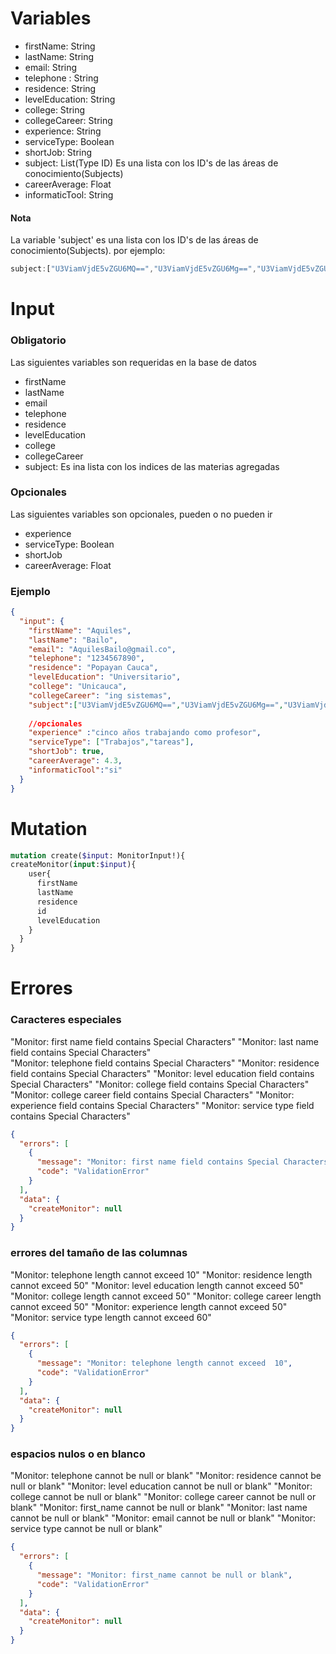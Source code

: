 # Variables 
- firstName: String
- lastName: String
- email: String
- telephone : String
- residence: String
- levelEducation: String
- college: String
- collegeCareer: String
- experience: String
- serviceType: Boolean
- shortJob: String
- subject: List(Type ID) Es una lista con los ID's de las áreas de conocimiento(Subjects)
- careerAverage: Float
- informaticTool: String

#### Nota
La variable 'subject' es una lista con los ID's de las áreas de conocimiento(Subjects).
por ejemplo:
```js
subject:["U3ViamVjdE5vZGU6MQ==","U3ViamVjdE5vZGU6Mg==","U3ViamVjdE5vZGU6Mw=="]
```

# Input
### Obligatorio
Las siguientes variables son requeridas en la base de datos
- firstName
- lastName
- email
- telephone
- residence
- levelEducation
- college
- collegeCareer
- subject: Es ina lista con los indices de las materias agregadas

### Opcionales
Las siguientes variables son opcionales, pueden o no pueden ir
- experience 
- serviceType: Boolean
- shortJob 
- careerAverage: Float

### Ejemplo
```json
{
  "input": {
    "firstName": "Aquiles",
    "lastName": "Bailo",
    "email": "AquilesBailo@gmail.co",
    "telephone": "1234567890",
    "residence": "Popayan Cauca",
    "levelEducation": "Universitario",
    "college": "Unicauca",
    "collegeCareer": "ing sistemas",
    "subject":["U3ViamVjdE5vZGU6MQ==","U3ViamVjdE5vZGU6Mg==","U3ViamVjdE5vZGU6Mw=="],
    
    //opcionales
    "experience" :"cinco años trabajando como profesor",
    "serviceType": ["Trabajos","tareas"],
    "shortJob": true,
    "careerAverage": 4.3,
    "informaticTool":"si"
  }
}
```

# Mutation
```graphql
mutation create($input: MonitorInput!){
createMonitor(input:$input){
    user{
      firstName
      lastName
      residence
      id
      levelEducation
    }
  }
}
```

# Errores

### Caracteres especiales
"Monitor: first name field contains Special Characters"
"Monitor: last name field contains Special Characters"    
"Monitor: telephone field contains Special Characters"
"Monitor: residence field contains Special Characters"
"Monitor: level education field contains Special Characters"
"Monitor: college field contains Special Characters"    
"Monitor: college career field contains Special Characters"
"Monitor: experience field contains Special Characters"
"Monitor: service type field contains Special Characters"

```json 
{
  "errors": [
    {
      "message": "Monitor: first name field contains Special Characters",
      "code": "ValidationError"
    }
  ],
  "data": {
    "createMonitor": null
  }
}
```
### errores del tamaño de las columnas

"Monitor: telephone length cannot exceed  10" 
"Monitor: residence length  cannot exceed  50"
"Monitor: level education length cannot exceed  50"
"Monitor: college length  cannot exceed  50" 
"Monitor: college career length cannot exceed  50"
"Monitor: experience length  cannot exceed  50" 
"Monitor: service type length cannot exceed  60"

```json
{
  "errors": [
    {
      "message": "Monitor: telephone length cannot exceed  10",
      "code": "ValidationError"
    }
  ],
  "data": {
    "createMonitor": null
  }
}
```
### espacios nulos o en blanco

"Monitor: telephone cannot be null or blank"
"Monitor: residence cannot be null or blank"
"Monitor: level education cannot be null or blank"
"Monitor: college cannot be null or blank"
"Monitor: college career cannot be null or blank"
"Monitor: first_name cannot be null or blank"
"Monitor: last name cannot be null or blank"
"Monitor: email cannot be null or blank"
"Monitor: service type cannot be null or blank"

```json
{
  "errors": [
    {
      "message": "Monitor: first_name cannot be null or blank",
      "code": "ValidationError"
    }
  ],
  "data": {
    "createMonitor": null
  }
}
```